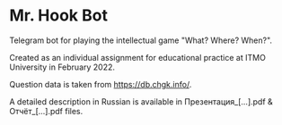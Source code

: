 # Mr. Hook Bot
Telegram bot for playing the intellectual game "What? Where? When?".

Сreated as an individual assignment for educational practice at ITMO University in February 2022.

Question data is taken from https://db.chgk.info/.

A detailed description in Russian is available in Презентация_[...].pdf & Отчёт_[...].pdf files.